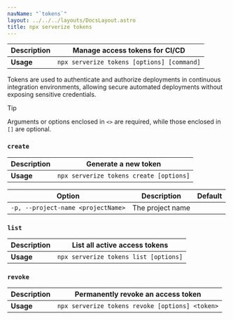 ```yaml
---
navName: "`tokens`"
layout: ../../../layouts/DocsLayout.astro
title: npx serverize tokens
---
```



| **Description** | Manage access tokens for CI/CD |
|------------------|----------------------------------|
| **Usage**        | `npx serverize tokens [options] [command]` |

    
Tokens are used to authenticate and authorize deployments in continuous integration environments, allowing secure automated deployments without exposing sensitive credentials.
> [!TIP]
> Arguments or options enclosed in `<>` are required, while those enclosed in `[]` are optional.
 
### `create`


| **Description** | Generate a new token |
|------------------|----------------------------------|
| **Usage**        | `npx serverize tokens create [options]` |

    
| **Option** | **Description** | **Default** |
|------------|-----------------|-------------|
| `-p, --project-name <projectName>` | The project name |  |
### `list`


| **Description** | List all active access tokens |
|------------------|----------------------------------|
| **Usage**        | `npx serverize tokens list [options]` |

    
### `revoke`


| **Description** | Permanently revoke an access token |
|------------------|----------------------------------|
| **Usage**        | `npx serverize tokens revoke [options] <token>` |